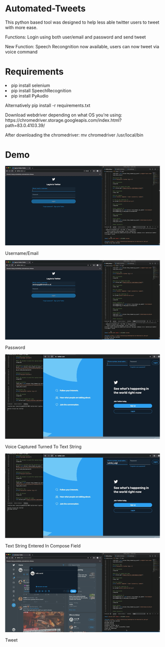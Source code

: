 # Automated-Tweets
This python based tool was designed to help less able twitter users to tweet with more ease. 
<p>Functions: Login using both user/email and password and send tweet</p>
<p>New Function: Speech Recongnition now available, users can now tweet via voice command</p>

# Requirements
  <li>pip install selenium</li>
  <li>pip install SpeechRecognition</li>
  <li>pip install PyAudio</li>
<p></p>
<p>Alternatively pip install -r requirements.txt</p>

<p>Download webdriver depending on what OS you're using: https://chromedriver.storage.googleapis.com/index.html?path=83.0.4103.39/ </p>
<p>After downloading the chromedriver: mv chromedriver /usr/local/bin

# Demo

<p></p>

![](Demo1.GIF)

<p>Username/Email</p>

<p></p>

![](Demo2.GIF)

<p>Password</p>

<p></p>

![](Demo3.GIF)

<p>Voice Captured Turned To Text String</p>

<p></p>

![](Demo4.GIF)

<p>Text String Entered In Compose Field</p>

<p></p>

![](Demo5.GIF)

<p>Tweet</p>

<p></p>

